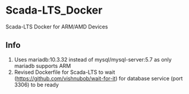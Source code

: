 # Scada-LTS_Docker
Scada-LTS Docker for ARM/AMD Devices

## Info
1. Uses mariadb:10.3.32 instead of mysql/mysql-server:5.7 as only mariadb supports ARM
2. Revised Dockerfile for Scada-LTS to wait (https://github.com/vishnubob/wait-for-it) for database service (port 3306) to be ready
